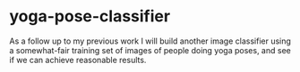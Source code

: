 # yoga-pose-classifier
As a follow up to my previous work I will build another image classifier using a somewhat-fair training set of images of people doing yoga poses, and see if we can achieve reasonable results. 
